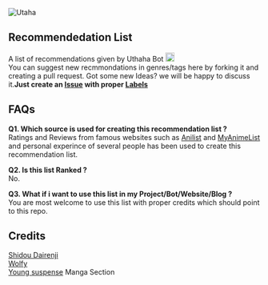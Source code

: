 ![Utaha](https://telegra.ph/file/5cc0598d190950a3a2953.jpg)

## Recommendedation List
A list of recommendations given by Uthaha Bot 
  <a href="https://img.shields.io/badge/Utaha%20Senpai%20Bot-Open%20in%20Telegram-red"> <img src="https://img.shields.io/badge/Utaha%20Bot-Open%20in%20Telegram-red" height="18"></a>\
You can suggest new recmmondations in genres/tags here by forking it and creating a pull request. Got some new Ideas? we will be happy to discuss it.**Just create an [Issue](https://github.com/ShidouDairenji/recommended-List/issues) with proper [Labels](https://github.com/ShidouDairenji/recommended-List/issues/new#:~:text=Labels,None%20yet)**

## FAQs
**Q1. Which source is used for creating this recommendation list ?** \
Ratings and Reviews from famous websites such as [Anilist](https://anilist.co) and [MyAnimeList](https://myanimelist.net/) and personal experince of several people has been used to create this recommendation list. 

**Q2. Is this list Ranked ?** \
No.

**Q3. What if i want to use this list in my Project/Bot/Website/Blog ?** \
You are most welcome to use this list with proper credits which should point to this repo.

## Credits

[Shidou Dairenji](https://github.com/ShidouDairenji)\
[Wolfy]()\
[Young suspense](https://t.me/Young_Suspense) Manga Section

